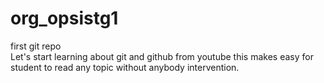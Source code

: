 # org_opsistg1
first git repo
<br>
Let's start learning about git and github from youtube this makes easy for student to read any topic without anybody intervention.
